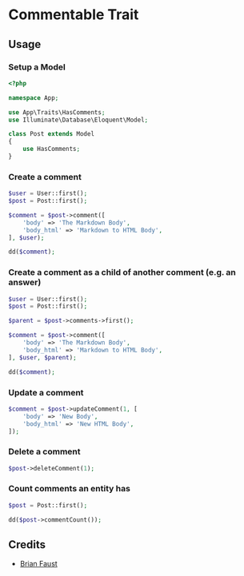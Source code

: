 # Commentable Trait

## Usage


### Setup a Model
``` php
<?php

namespace App;

use App\Traits\HasComments;
use Illuminate\Database\Eloquent\Model;

class Post extends Model
{
    use HasComments;
}
```

### Create a comment
``` php
$user = User::first();
$post = Post::first();

$comment = $post->comment([
    'body' => 'The Markdown Body',
    'body_html' => 'Markdown to HTML Body',
], $user);

dd($comment);
```

### Create a comment as a child of another comment (e.g. an answer)
``` php
$user = User::first();
$post = Post::first();

$parent = $post->comments->first();

$comment = $post->comment([
    'body' => 'The Markdown Body',
    'body_html' => 'Markdown to HTML Body',
], $user, $parent);

dd($comment);
```

### Update a comment
``` php
$comment = $post->updateComment(1, [
    'body' => 'New Body',
    'body_html' => 'New HTML Body',
]);
```

### Delete a comment
``` php
$post->deleteComment(1);
```

### Count comments an entity has
``` php
$post = Post::first();

dd($post->commentCount());
```

## Credits

- [Brian Faust](https://github.com/faustbrian)